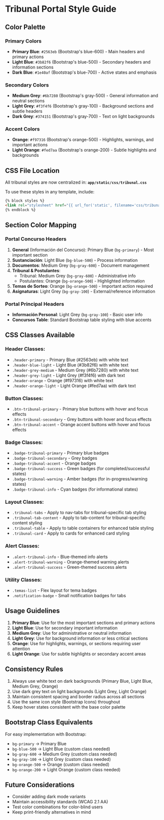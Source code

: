 # Tribunal Portal Style Guide

## Color Palette

### Primary Colors
- **Primary Blue**: `#2563eb` (Bootstrap's blue-600) - Main headers and primary actions
- **Light Blue**: `#3b82f6` (Bootstrap's blue-500) - Secondary headers and information sections
- **Dark Blue**: `#1e40af` (Bootstrap's blue-700) - Active states and emphasis

### Secondary Colors
- **Medium Grey**: `#6b7280` (Bootstrap's gray-500) - General information and neutral sections
- **Light Grey**: `#f3f4f6` (Bootstrap's gray-100) - Background sections and subtle headers
- **Dark Grey**: `#374151` (Bootstrap's gray-700) - Text on light backgrounds

### Accent Colors
- **Orange**: `#f97316` (Bootstrap's orange-500) - Highlights, warnings, and important actions
- **Light Orange**: `#fed7aa` (Bootstrap's orange-200) - Subtle highlights and backgrounds

## CSS File Location

All tribunal styles are now centralized in:
**`app/static/css/tribunal.css`**

To use these styles in any template, include:
```html
{% block styles %}
<link rel="stylesheet" href="{{ url_for('static', filename='css/tribunal.css') }}">
{% endblock %}
```

## Section Color Mapping

### Portal Concurso Headers
1. **General** (Información del Concurso): Primary Blue (`bg-primary`) - Most important section
2. **Sustanciación**: Light Blue (`bg-blue-500`) - Process information
3. **Documentos**: Medium Grey (`bg-gray-600`) - Document management
4. **Tribunal & Postulantes**: 
   - Tribunal: Medium Grey (`bg-gray-600`) - Administrative info
   - Postulantes: Orange (`bg-orange-500`) - Highlighted information
5. **Temas de Sorteo**: Orange (`bg-orange-500`) - Important action required
6. **Asignaturas**: Light Grey (`bg-gray-100`) - External/reference information

### Portal Principal Headers
- **Información Personal**: Light Grey (`bg-gray-100`) - Basic user info
- **Concursos Table**: Standard Bootstrap table styling with blue accents

## CSS Classes Available

### Header Classes:
- `.header-primary` - Primary Blue (#2563eb) with white text
- `.header-blue-light` - Light Blue (#3b82f6) with white text
- `.header-grey-medium` - Medium Grey (#6b7280) with white text
- `.header-grey-light` - Light Grey (#f3f4f6) with dark text
- `.header-orange` - Orange (#f97316) with white text
- `.header-orange-light` - Light Orange (#fed7aa) with dark text

### Button Classes:
- `.btn-tribunal-primary` - Primary blue buttons with hover and focus effects
- `.btn-tribunal-secondary` - Grey buttons with hover and focus effects
- `.btn-tribunal-accent` - Orange accent buttons with hover and focus effects

### Badge Classes:
- `.badge-tribunal-primary` - Primary blue badges
- `.badge-tribunal-secondary` - Grey badges  
- `.badge-tribunal-accent` - Orange badges
- `.badge-tribunal-success` - Green badges (for completed/successful states)
- `.badge-tribunal-warning` - Amber badges (for in-progress/warning states)
- `.badge-tribunal-info` - Cyan badges (for informational states)

### Layout Classes:
- `.tribunal-tabs` - Apply to nav-tabs for tribunal-specific tab styling
- `.tribunal-tab-content` - Apply to tab-content for tribunal-specific content styling
- `.tribunal-table` - Apply to table containers for enhanced table styling
- `.tribunal-card` - Apply to cards for enhanced card styling

### Alert Classes:
- `.alert-tribunal-info` - Blue-themed info alerts
- `.alert-tribunal-warning` - Orange-themed warning alerts
- `.alert-tribunal-success` - Green-themed success alerts

### Utility Classes:
- `.temas-list` - Flex layout for tema badges
- `.notification-badge` - Small notification badges for tabs

## Usage Guidelines

1. **Primary Blue**: Use for the most important sections and primary actions
2. **Light Blue**: Use for secondary important information
3. **Medium Grey**: Use for administrative or neutral information
4. **Light Grey**: Use for background information or less critical sections
5. **Orange**: Use for highlights, warnings, or sections requiring user attention
6. **Light Orange**: Use for subtle highlights or secondary accent areas

## Consistency Rules

1. Always use white text on dark backgrounds (Primary Blue, Light Blue, Medium Grey, Orange)
2. Use dark grey text on light backgrounds (Light Grey, Light Orange)
3. Maintain consistent spacing and border radius across all sections
4. Use the same icon style (Bootstrap Icons) throughout
5. Keep hover states consistent with the base color palette

## Bootstrap Class Equivalents

For easy implementation with Bootstrap:
- `bg-primary` → Primary Blue
- `bg-blue-500` → Light Blue (custom class needed)
- `bg-gray-600` → Medium Grey (custom class needed)
- `bg-gray-100` → Light Grey (custom class needed)
- `bg-orange-500` → Orange (custom class needed)
- `bg-orange-200` → Light Orange (custom class needed)

## Future Considerations

- Consider adding dark mode variants
- Maintain accessibility standards (WCAG 2.1 AA)
- Test color combinations for color-blind users
- Keep print-friendly alternatives in mind
